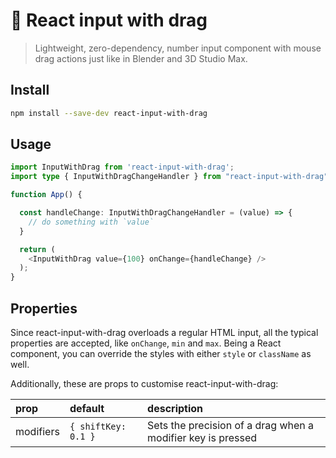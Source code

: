 # 💄 React input with drag

> Lightweight, zero-dependency, number input component with mouse drag actions just like in Blender and 3D Studio Max.

## Install

```sh
npm install --save-dev react-input-with-drag
```

## Usage

```typescript
import InputWithDrag from 'react-input-with-drag';
import type { InputWithDragChangeHandler } from "react-input-with-drag";

function App() {

  const handleChange: InputWithDragChangeHandler = (value) => {
    // do something with `value`
  }

  return (
    <InputWithDrag value={100} onChange={handleChange} />
  );
}

```

## Properties

Since react-input-with-drag overloads a regular HTML input, all the typical properties are accepted, like `onChange`, `min` and `max`. Being a React component, you can override the styles with either `style` or `className` as well.

Additionally, these are props to customise react-input-with-drag:

| prop | default | description
| :- | :- | :-
| modifiers | `{ shiftKey: 0.1 }` | Sets the precision of a drag when a modifier key is pressed

